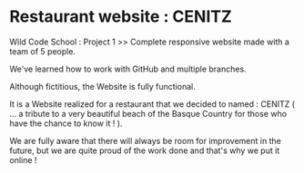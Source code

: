 # Restaurant website : CENITZ

Wild Code School : Project 1 >> Complete responsive website made with a team of 5 people.

We've learned how to work with GitHub and multiple branches.

Although fictitious, the Website is fully functional. 

It is a Website realized for a restaurant that we decided to named : CENITZ ( ... a tribute to a very beautiful beach of the Basque Country for those who have the chance to know it ! ).

We are fully aware that there will always be room for improvement in the future, but we are quite proud of the work done and that's why we put it online !
